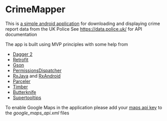 # CrimeMapper

This is [a simple android application](https://play.google.com/store/apps/details?id=com.reactivemobile.ukpoliceapp) for downloading and displaying crime report data from the UK Police 
See https://data.police.uk/ for API documentation

The app is built using MVP principles with some help from 
- [Dagger 2](https://google.github.io/dagger/)
- [Retrofit](https://square.github.io/retrofit/)
- [Gson](https://github.com/google/gson)
- [PermissionsDispatcher](https://github.com/hotchemi/PermissionsDispatcher)
- [RxJava](https://github.com/ReactiveX/RxJava) and [RxAndroid](https://github.com/ReactiveX/RxAndroid)
- [Parceler](https://github.com/johncarl81/parceler)
- [Timber](https://github.com/JakeWharton/timber)
- [Butterknife](http://jakewharton.github.io/butterknife)
- [Supertooltips](https://github.com/nhaarman/supertooltips)

To enable Google Maps in the application please add your [maps api key](https://developers.google.com/maps/android/) to the *google_maps_api.xml* files
